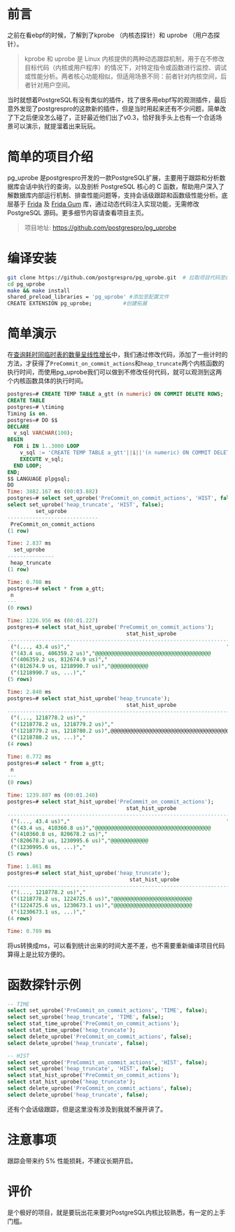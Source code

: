 # 前言
之前在看ebpf的时候，了解到了kprobe （内核态探针）和 uprobe （用户态探针）。

> kprobe 和 uprobe 是 Linux 内核提供的两种动态跟踪机制，用于在不修改目标代码（内核或用户程序）的情况下，对特定指令或函数进行监控、调试或性能分析。两者核心功能相似，但适用场景不同：前者针对内核空间，后者针对用户空间。

当时就想着PostgreSQL有没有类似的插件，找了很多用ebpf写的观测插件，最后意外发现了postgrespro的这款新的插件，但是当时用起来还有不少问题，简单改了下之后便没怎么碰了，正好最近他们出了v0.3，恰好我手头上也有一个合适场景可以演示，就提溜着出来玩玩。

# 简单的项目介绍
pg_uprobe 是postgrespro开发的一款PostgreSQL扩展，主要用于跟踪和分析数据库会话中执行的查询，以及剖析 PostgreSQL 核心的 C 函数，帮助用户深入了解数据库内部运行机制、排查性能问题等，支持会话级跟踪和函数级性能分析。底层基于 [Frida](https://frida.re/) 及 [Frida Gum](https://github.com/frida/frida-gum) 库，通过动态代码注入实现功能，无需修改 PostgreSQL 源码。更多细节内容请查看项目主页。

> 项目地址:  https://github.com/postgrespro/pg_uprobe

# 编译安装
```bash
git clone https://github.com/postgrespro/pg_uprobe.git  # 拉取项目代码至contrib目录
cd pg_uprobe  
make && make install
shared_preload_libraries = 'pg_uprobe' #添加至配置文件
CREATE EXTENSION pg_uprobe;          #创建拓展
```

# 简单演示
在[查询耗时同临时表的数量呈线性增长](https://z-xiao-m.github.io/github.io/post/cha-xun-hao-shi-tong-lin-shi-biao-de-shu-liang-cheng-xian-xing-zeng-chang.html)中，我们通过修改代码，添加了一些计时的方法，才获得了`PreCommit_on_commit_actions`和`heap_truncate`两个内核函数的执行时间，而使用pg_uprobe我们可以做到不修改任何代码，就可以观测到这两个内核函数具体的执行时间。
```sql
postgres=# CREATE TEMP TABLE a_gtt (n numeric) ON COMMIT DELETE ROWS;
CREATE TABLE
postgres=# \timing
Timing is on.
postgres=# DO $$
DECLARE
  v_sql VARCHAR(100);
BEGIN
  FOR i IN 1..3000 LOOP
    v_sql := 'CREATE TEMP TABLE a_gtt'||i||'(n numeric) ON COMMIT DELETE ROWS';
    EXECUTE v_sql;
  END LOOP;
END;
$$ LANGUAGE plpgsql;
DO
Time: 3882.167 ms (00:03.882)
postgres=# select set_uprobe('PreCommit_on_commit_actions', 'HIST', false);
select set_uprobe('heap_truncate', 'HIST', false);
         set_uprobe          
-----------------------------
 PreCommit_on_commit_actions
(1 row)

Time: 2.837 ms
  set_uprobe   
---------------
 heap_truncate
(1 row)

Time: 0.708 ms
postgres=# select * from a_gtt;
 n 
---
(0 rows)

Time: 1226.956 ms (00:01.227)
postgres=# select stat_hist_uprobe('PreCommit_on_commit_actions');
                                      stat_hist_uprobe                                       
---------------------------------------------------------------------------------------------
 ("(..., 43.4 us)","                                                  ",0.000)
 ("(43.4 us, 406359.2 us)","@@@@@@@@@@@@@@@@@@@@@@@@@@@@@@@@@@@@@             ",75.000)
 ("(406359.2 us, 812674.9 us)","                                                  ",0.000)
 ("(812674.9 us, 1218990.7 us)","@@@@@@@@@@@@                                      ",25.000)
 ("(1218990.7 us, ...)","                                                  ",0.000)
(5 rows)

Time: 2.840 ms
postgres=# select stat_hist_uprobe('heap_truncate');
                                      stat_hist_uprobe                                       
---------------------------------------------------------------------------------------------
 ("(..., 1218778.2 us)","                                                  ",0.000)
 ("(1218778.2 us, 1218779.2 us)","                                                  ",0.000)
 ("(1218779.2 us, 1218780.2 us)",@@@@@@@@@@@@@@@@@@@@@@@@@@@@@@@@@@@@@@@@@@@@@@@@@@,100.000)
 ("(1218780.2 us, ...)","                                                  ",0.000)
(4 rows)

Time: 0.772 ms
postgres=# select * from a_gtt;
 n 
---
(0 rows)

Time: 1239.887 ms (00:01.240)
postgres=# select stat_hist_uprobe('PreCommit_on_commit_actions');
                                      stat_hist_uprobe                                       
---------------------------------------------------------------------------------------------
 ("(..., 43.4 us)","                                                  ",0.000)
 ("(43.4 us, 410360.8 us)","@@@@@@@@@@@@@@@@@@@@@@@@@@@@@@@@@@@@@             ",75.000)
 ("(410360.8 us, 820678.2 us)","                                                  ",0.000)
 ("(820678.2 us, 1230995.6 us)","@@@@@@@@@@@@                                      ",25.000)
 ("(1230995.6 us, ...)","                                                  ",0.000)
(5 rows)

Time: 1.861 ms
postgres=# select stat_hist_uprobe('heap_truncate');
                                       stat_hist_uprobe                                       
----------------------------------------------------------------------------------------------
 ("(..., 1218778.2 us)","                                                  ",0.000)
 ("(1218778.2 us, 1224725.6 us)","@@@@@@@@@@@@@@@@@@@@@@@@@                         ",50.000)
 ("(1224725.6 us, 1230673.1 us)","@@@@@@@@@@@@@@@@@@@@@@@@@                         ",50.000)
 ("(1230673.1 us, ...)","                                                  ",0.000)
(4 rows)

Time: 0.789 ms
```
将us转换成ms，可以看到统计出来的时间大差不差，也不需要重新编译项目代码算得上是比较方便的。

# 函数探针示例
```sql
-- TIME
select set_uprobe('PreCommit_on_commit_actions', 'TIME', false);
select set_uprobe('heap_truncate', 'TIME', false);
select stat_time_uprobe('PreCommit_on_commit_actions');
select stat_time_uprobe('heap_truncate');
select delete_uprobe('PreCommit_on_commit_actions', false);
select delete_uprobe('heap_truncate', false);

-- HIST
select set_uprobe('PreCommit_on_commit_actions', 'HIST', false);
select set_uprobe('heap_truncate', 'HIST', false);
select stat_hist_uprobe('PreCommit_on_commit_actions');
select stat_hist_uprobe('heap_truncate');
select delete_uprobe('PreCommit_on_commit_actions', false);
select delete_uprobe('heap_truncate', false);
```
还有个会话级跟踪，但是这里没有涉及到我就不展开讲了。

# 注意事项
跟踪会带来约 5% 性能损耗，不建议长期开启。

# 评价
是个极好的项目，就是要玩出花来要对PostgreSQL内核比较熟悉，有一定的上手门槛。